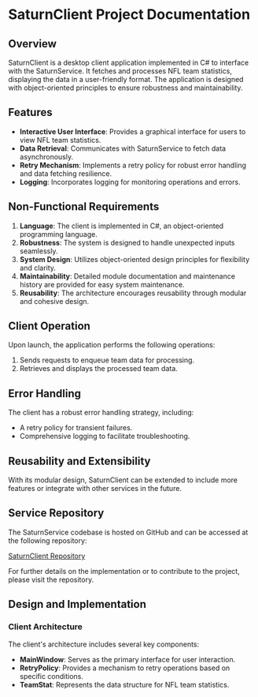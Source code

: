 # SaturnClient Project Documentation

## Overview

SaturnClient is a desktop client application implemented in C# to interface with the SaturnService. It fetches and processes NFL team statistics, displaying the data in a user-friendly format. The application is designed with object-oriented principles to ensure robustness and maintainability.

## Features

- **Interactive User Interface**: Provides a graphical interface for users to view NFL team statistics.
- **Data Retrieval**: Communicates with SaturnService to fetch data asynchronously.
- **Retry Mechanism**: Implements a retry policy for robust error handling and data fetching resilience.
- **Logging**: Incorporates logging for monitoring operations and errors.

## Non-Functional Requirements

1. **Language**: The client is implemented in C#, an object-oriented programming language.
2. **Robustness**: The system is designed to handle unexpected inputs seamlessly.
3. **System Design**: Utilizes object-oriented design principles for flexibility and clarity.
4. **Maintainability**: Detailed module documentation and maintenance history are provided for easy system maintenance.
5. **Reusability**: The architecture encourages reusability through modular and cohesive design.

## Client Operation

Upon launch, the application performs the following operations:
1. Sends requests to enqueue team data for processing.
2. Retrieves and displays the processed team data.

## Error Handling

The client has a robust error handling strategy, including:
- A retry policy for transient failures.
- Comprehensive logging to facilitate troubleshooting.

## Reusability and Extensibility

With its modular design, SaturnClient can be extended to include more features or integrate with other services in the future.

## Service Repository

The SaturnService codebase is hosted on GitHub and can be accessed at the following repository:

[SaturnClient Repository](https://github.com/ergutierz/SaturnService.git)

For further details on the implementation or to contribute to the project, please visit the repository.

## Design and Implementation

### Client Architecture

The client's architecture includes several key components:
- **MainWindow**: Serves as the primary interface for user interaction.
- **RetryPolicy**: Provides a mechanism to retry operations based on specific conditions.
- **TeamStat**: Represents the data structure for NFL team statistics.

